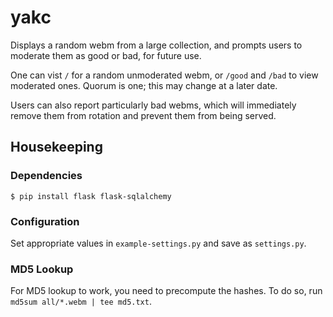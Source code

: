 # yakc

Displays a random webm from a large collection, and prompts users to moderate
them as good or bad, for future use.

One can vist `/` for a random unmoderated webm, or `/good` and `/bad` to
view moderated ones. Quorum is one; this may change at a later date.

Users can also report particularly bad webms, which will immediately
remove them from rotation and prevent them from being served.

## Housekeeping
### Dependencies

    $ pip install flask flask-sqlalchemy

### Configuration

Set appropriate values in `example-settings.py` and save as `settings.py`.

### MD5 Lookup
For MD5 lookup to work, you need to precompute the hashes.
To do so, run `md5sum all/*.webm | tee md5.txt`.
